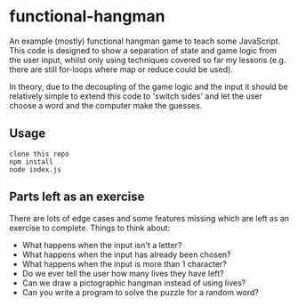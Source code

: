 # functional-hangman
An example (mostly) functional hangman game to teach some JavaScript. This code
is designed to show a separation of state and game logic from the user input, whilst
only using techniques covered so far my lessons (e.g. there are still for-loops where
map or reduce could be used).

In theory, due to the decoupling of the game logic and the input it should be
relatively simple to extend this code to 'switch sides' and let the user
choose a word and the computer make the guesses.

## Usage

```
clone this repo
npm install
node index.js
```

## Parts left as an exercise

There are lots of edge cases and some features missing which are left as an
exercise to complete. Things to think about:

  - What happens when the input isn't a letter?
  - What happens when the input has already been chosen?
  - What happens when the input is more than 1 character?
  - Do we ever tell the user how many lives they have left?
  - Can we draw a pictographic hangman instead of using lives?
  - Can you write a program to solve the puzzle for a random word?
